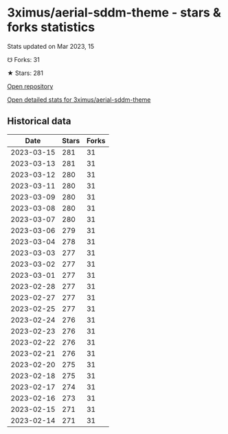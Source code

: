 # 3ximus/aerial-sddm-theme - stars & forks statistics

Stats updated on Mar 2023, 15

☋ Forks: 31

★ Stars: 281

[Open repository](https://github.com/3ximus/aerial-sddm-theme)

[Open detailed stats for 3ximus/aerial-sddm-theme](https://reviewgithub.com/rep/3ximus/aerial-sddm-theme)

## Historical data
| Date | Stars | Forks |
|------|-------|-------|
| 2023-03-15 | 281 | 31 | 
| 2023-03-13 | 281 | 31 | 
| 2023-03-12 | 280 | 31 | 
| 2023-03-11 | 280 | 31 | 
| 2023-03-09 | 280 | 31 | 
| 2023-03-08 | 280 | 31 | 
| 2023-03-07 | 280 | 31 | 
| 2023-03-06 | 279 | 31 | 
| 2023-03-04 | 278 | 31 | 
| 2023-03-03 | 277 | 31 | 
| 2023-03-02 | 277 | 31 | 
| 2023-03-01 | 277 | 31 | 
| 2023-02-28 | 277 | 31 | 
| 2023-02-27 | 277 | 31 | 
| 2023-02-25 | 277 | 31 | 
| 2023-02-24 | 276 | 31 | 
| 2023-02-23 | 276 | 31 | 
| 2023-02-22 | 276 | 31 | 
| 2023-02-21 | 276 | 31 | 
| 2023-02-20 | 275 | 31 | 
| 2023-02-18 | 275 | 31 | 
| 2023-02-17 | 274 | 31 | 
| 2023-02-16 | 273 | 31 | 
| 2023-02-15 | 271 | 31 | 
| 2023-02-14 | 271 | 31 | 

